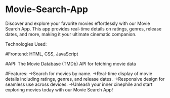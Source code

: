 # Movie-Search-App
Discover and explore your favorite movies effortlessly with our Movie Search App. This app provides real-time details on ratings, genres, release dates, and more, making it your ultimate cinematic companion.

Technologies Used:

#Frontend: HTML, CSS, JavaScript

#API: The Movie Database (TMDb) API for fetching movie data

#Features:
->Search for movies by name.
->Real-time display of movie details including ratings, genres, and release dates.
->Responsive design for seamless use across devices.
->Unleash your inner cinephile and start exploring movies today with our Movie Search App!
